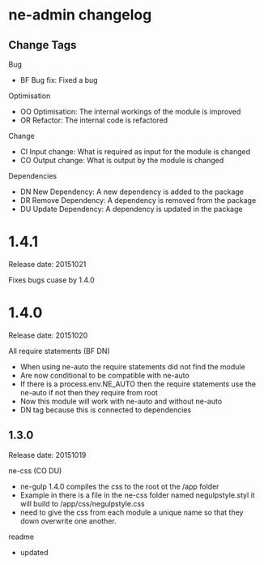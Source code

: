 # ne-admin changelog

## Change Tags

Bug
- BF Bug fix: Fixed a bug

Optimisation
- OO Optimisation: The internal workings of the module is improved 
- OR Refactor: The internal code is refactored

Change
- CI Input change: What is required as input for the module is changed
- CO Output change: What is output by the module is changed

Dependencies
- DN New Dependency: A new dependency is added to the package
- DR Remove Dependency: A  dependency is removed from the package
- DU Update Dependency: A dependency is updated in the package


# 1.4.1

Release date: 20151021

Fixes bugs cuase by 1.4.0


# 1.4.0

Release date: 20151020

All require statements (BF DN)
- When using ne-auto the require statements did not find the module
- Are now conditional to be compatible with ne-auto
- If there is a process.env.NE_AUTO then the require statements use the ne-auto if not then they require from root
- Now this module will work with ne-auto and without ne-auto
- DN tag because this is connected to dependencies 


## 1.3.0

Release date: 20151019

ne-css (CO DU)
- ne-gulp 1.4.0 compiles the css to the root ot the /app folder
- Example in there is a file in the ne-css folder named negulpstyle.styl it will build to /app/css/negulpstyle.css
- need to give the css from each module a unique name so that they down overwrite one another.

readme 
- updated



